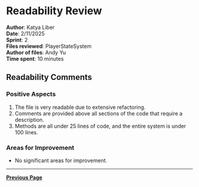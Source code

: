 # Readability Review

**Author**: Katya Liber  
**Date**: 2/11/2025  
**Sprint**: 2  
**Files reviewed**: PlayerStateSystem  
**Author of files**: Andy Yu  
**Time spent**: 10 minutes  

## Readability Comments

### Positive Aspects

1. The file is very readable due to extensive refactoring.  
2. Comments are provided above all sections of the code that require a description.  
3. Methods are all under 25 lines of code, and the entire system is under 100 lines.

### Areas for Improvement

- No significant areas for improvement.

---

[**Previous Page**](../README.md)
